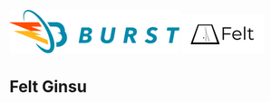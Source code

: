 ![Burst](../../../../../../../../../documentation/burst_h_small.png "")
![](../../../../../../../../doc/felt_small.png "")


# Felt Ginsu

